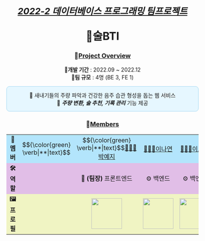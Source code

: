<div align="center">
  
# <sub><ins><i>2022-2 데이터베이스 프로그래밍 팀프로젝트</i></ins></sub> <br> <p></p> 🍶술BTI

### 📌<ins>Project Overview</ins>
🔺**개발 기간** : 2022.09 ~ 2022.12 <br/>
🔺**팀 규모** : 4명 (BE 3, FE 1) <br/>
<div style="border:1px solid #a3d8f4; background-color:#e6f7ff; border-radius:8px; padding:12px;">
🔸 새내기들의 주량 파악과 건강한 음주 습관 형성을 돕는 웹 서비스 <br/>
🔸 <b><i>주량 변환, 술 추천, 기록 관리</i></b> 기능 제공
</div>

### 👥<ins>Members</ins>
<table>
  <tr bgcolor="#b3e5fc" align="center">
    <td><b>🌟 멤버</b></td>
    <td>$${\color{green} \verb|**|text}$$</td>
    <td width="150">$${\color{green} \verb|**|text}$$<a href="https://github.com/Li5ht">👩🏻‍💻박예지</a></td>
    <td width="150"><a href="https://github.com/yeon2lee">👩🏻‍💻이나연</a></td>
    <td width="150"><a href="https://github.com/zsderw">👩🏻‍💻이도현</a></td>
    <td width="150"><a href="https://github.com/ckdmstn">👩🏻‍💻차은수</a></td>
  </tr>
   <tr bgcolor="#e1bee7" align="center">
    <td><b>🛠 역할</b></td>
    <td></td>
    <td>🎯 <b>(팀장)</b> 프론트엔드</td>
    <td>⚙️ 백엔드</td>
    <td>⚙️ 백엔드</td>
    <td>⚙️ 백엔드</td>
  </tr>
  <tr bgcolor="#f0f4c3" align="center">
    <td><b>🖼 프로필</b></td>
    <td></td>
    <td><img src="https://avatars.githubusercontent.com/u/89853141?v=4" width="80"/></td>
    <td><img src="https://avatars.githubusercontent.com/u/77628363?v=4" width="80"/></td>
    <td><img src="https://avatars.githubusercontent.com/u/87109601?v=4" width="80"/></td>
    <td><img src="https://avatars.githubusercontent.com/u/77821089?v=4" width="80"/></td>
  </tr>
</table>
